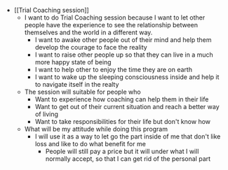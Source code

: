 - [[Trial Coaching session]]
    - I want to do Trial Coaching session because I want to let other people have the experience to see the relationship between themselves and the world in a different way.
        - I want to awake other people out of their mind and help them develop the courage to face the reality
        - I want to raise other people up so that they can live in a much more happy state of being
        - I want to help other to enjoy the time they are on earth
        - I want to wake up the sleeping consciousness inside and help it to navigate itself in the realty
    - The session will suitable for people who
        - Want to experience how coaching can help them in their life
        - Want to get out of their current situation and reach a better way of living
        - Want to take responsibilities for their life but don't know how
    - What will be my attitude while doing this program
        - I will use it as a way to let go the part inside of me that don't like loss and like to do what benefit for me
            - People will still pay a price but it will under what I will normally accept, so that I can get rid of the personal part
